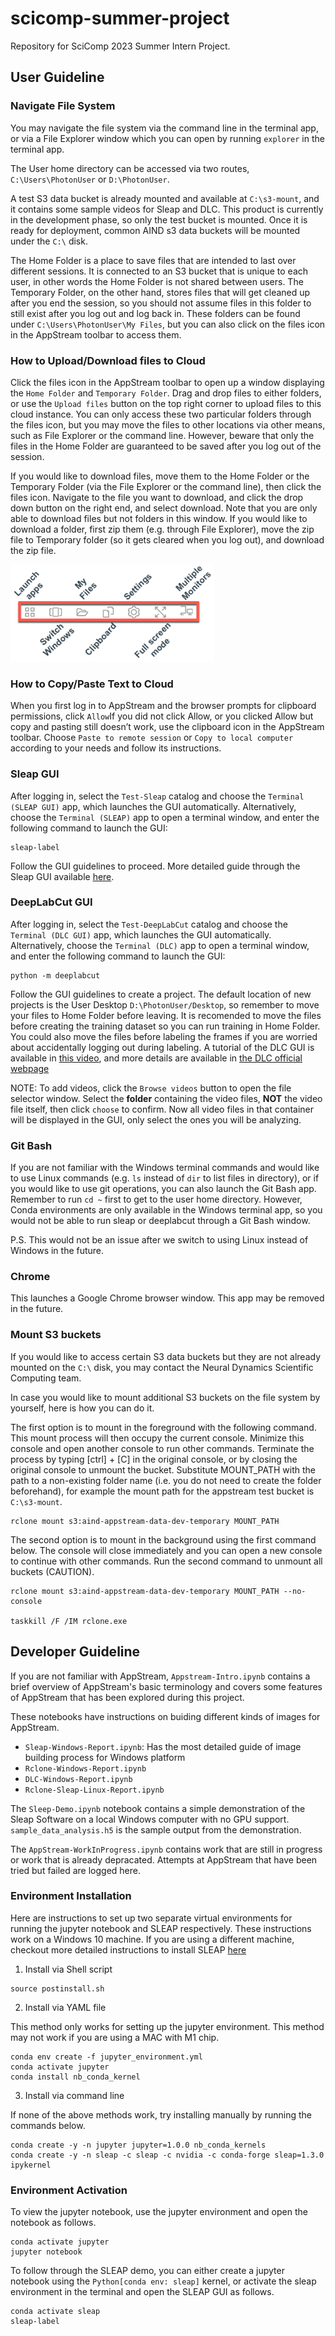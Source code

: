 # scicomp-summer-project

Repository for SciComp 2023 Summer Intern Project.

## User Guideline

### Navigate File System

You may navigate the file system via the command line in the terminal app, or via a File Explorer window which you can open by running `explorer` in the terminal app.

The User home directory can be accessed via two routes, `C:\Users\PhotonUser` or `D:\PhotonUser`. 

A test S3 data bucket is already mounted and available at `C:\s3-mount`, and it contains some sample videos for Sleap and DLC. This product is currently in the development phase, so only the test bucket is mounted. Once it is ready for deployment, common AIND s3 data buckets will be mounted under the `C:\` disk.

The Home Folder is a place to save files that are intended to last over different sessions. It is connected to an S3 bucket that is unique to each user, in other words the Home Folder is not shared between users. The Temporary Folder, on the other hand, stores files that will get cleaned up after you end the session, so you should not assume files in this folder to still exist after you log out and log back in. These folders can be found under `C:\Users\PhotonUser\My Files`, but you can also click on the files icon in the AppStream toolbar to access them. 

### How to Upload/Download files to Cloud

Click the files icon in the AppStream toolbar to open up a window displaying the `Home Folder` and `Temporary Folder`. Drag and drop files to either folders, or use the `Upload files` button on the top right corner to upload files to this cloud instance. You can only access these two particular folders through the files icon, but you may move the files to other locations via other means, such as File Explorer or the command line. However, beware that only the files in the Home Folder are guaranteed to be saved after you log out of the session. 

If you would like to download files, move them to the Home Folder or the Temporary Folder (via the File Explorer or the command line), then click the files icon. Navigate to the file you want to download, and click the drop down button on the right end, and select download. Note that you are only able to download files but not folders in this window. If you would like to download a folder, first zip them (e.g. through File Explorer), move the zip file to Temporary folder (so it gets cleared when you log out), and download the zip file. 

![AppStream Toolbar at Upper Left Corner](appstream-icons.png)

### How to Copy/Paste Text to Cloud

When you first log in to AppStream and the browser prompts for clipboard permissions, click `Allow`If you did not click Allow, or you clicked Allow but copy and pasting still doesn’t work, use the clipboard icon in the AppStream toolbar. Choose `Paste to remote session` or `Copy to local computer` according to your needs and follow its instructions. 


### Sleap GUI

After logging in, select the `Test-Sleap` catalog and choose the `Terminal (SLEAP GUI)` app, which launches the GUI automatically. Alternatively, choose the `Terminal (SLEAP)` app to open a terminal window, and enter the following command to launch the GUI:

```commandline
sleap-label
```

Follow the GUI guidelines to proceed. More detailed guide through the Sleap GUI available [here](https://sleap.ai/tutorials/tutorial.html). 

### DeepLabCut GUI

After logging in, select the `Test-DeepLabCut` catalog and choose the `Terminal (DLC GUI)` app, which launches the GUI automatically. Alternatively, choose the `Terminal (DLC)` app to open a terminal window, and enter the following command to launch the GUI:

```commandline
python -m deeplabcut
```

Follow the GUI guidelines to create a project. The default location of new projects is the User Desktop `D:\PhotonUser/Desktop`, so remember to move your files to Home Folder before leaving. It is recomended to move the files before creating the training dataset so you can run training in Home Folder. You could also move the files before labeling the frames if you are worried about accidentally logging out during labeling. A tutorial of the DLC GUI is available in [this video](https://www.youtube.com/watch?v=KcXogR-p5Ak), and more details are available in [the DLC official webpage](https://deeplabcut.github.io/DeepLabCut/README.html)

NOTE: To add videos, click the `Browse videos` button to open the file selector window. Select the **folder** containing the video files, **NOT** the video file itself, then click `choose` to confirm. Now all video files in that container will be displayed in the GUI, only select the ones you will be analyzing. 

### Git Bash

If you are not familiar with the Windows terminal commands and would like to use Linux commands (e.g. `ls` instead of `dir` to list files in directory), or if you would like to use git operations, you can also launch the Git Bash app. Remember to run `cd ~` first to get to the user home directory. However, Conda environments are only available in the Windows terminal app, so you would not be able to run sleap or deeplabcut through a Git Bash window. 

P.S. This would not be an issue after we switch to using Linux instead of Windows in the future. 

### Chrome

This launches a Google Chrome browser window. This app may be removed in the future. 

### Mount S3 buckets

If you would like to access certain S3 data buckets but they are not already mounted on the `C:\` disk, you may contact the Neural Dynamics Scientific Computing team. 

In case you would like to  mount additional S3 buckets on the file system by yourself, here is how you can do it.

The first option is to mount in the foreground with the following command. This mount process will then occupy the current console. Minimize this console and open another console to run other commands. Terminate the process by typing [ctrl] + [C] in the original console, or by closing the original console to unmount the bucket. Substitute MOUNT_PATH with the path to a non-existing folder name (i.e. you do not need to create the folder beforehand), for example the mount path for the appstream test bucket is `C:\s3-mount`.

```commandline
rclone mount s3:aind-appstream-data-dev-temporary MOUNT_PATH
```

The second option is to mount in the background using the first command below. The console will close immediately and you can open a new console to continue with other commands. Run the second command to unmount all buckets (CAUTION).

```commandline
rclone mount s3:aind-appstream-data-dev-temporary MOUNT_PATH --no-console

taskkill /F /IM rclone.exe
```

## Developer Guideline

If you are not familiar with AppStream, `Appstream-Intro.ipynb` contains a brief overview of AppStream's basic terminology and covers some features of AppStream that has been explored during this project. 

These notebooks have instructions on buiding different kinds of images for AppStream. 

- `Sleap-Windows-Report.ipynb`: Has the most detailed guide of image building process for Windows platform
- `Rclone-Windows-Report.ipynb`
- `DLC-Windows-Report.ipynb`
- `Rclone-Sleap-Linux-Report.ipynb`

The `Sleep-Demo.ipynb` notebook contains a simple demonstration of the Sleap Software on a local Windows computer with no GPU support. `sample_data_analysis.h5` is the sample output from the demonstration. 

The `AppStream-WorkInProgress.ipynb` contains work that are still in progress or work that is already depracated. Attempts at AppStream that have been tried but failed are logged here. 


### Environment Installation

Here are instructions to set up two separate virtual environments for running the jupyter notebook and SLEAP respectively. These instructions work on a Windows 10 machine. 
If you are using a different machine, checkout more detailed instructions to install SLEAP [here](https://sleap.ai/develop/installation.html)

1. Install via Shell script

```commandline
source postinstall.sh
```

2. Install via YAML file

This method only works for setting up the jupyter environment. This method may not work if you are using a MAC with M1 chip. 

```commandline
conda env create -f jupyter_environment.yml
conda activate jupyter
conda install nb_conda_kernel
```

3. Install via command line

If none of the above methods work, try installing manually by running the commands below.

```commandline
conda create -y -n jupyter jupyter=1.0.0 nb_conda_kernels
conda create -y -n sleap -c sleap -c nvidia -c conda-forge sleap=1.3.0 ipykernel
```

### Environment Activation

To view the jupyter notebook, use the jupyter environment and open the notebook as follows.

```commandline
conda activate jupyter
jupyter notebook
```

To follow through the SLEAP demo, you can either create a jupyter notebook using the `Python[conda env: sleap]` kernel, or activate the sleap environment in the terminal and open the SLEAP GUI as follows.

```commandline
conda activate sleap
sleap-label
```
